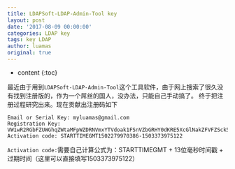 ```yaml
---
title: LDAPSoft-LDAP-Admin-Tool key
layout: post
date: '2017-08-09 00:00:00'
categories: LDAP key
tags: key LDAP
author: luamas
original: true
---
```


* content
{:toc}

最近由于用到`LDAPSoft-LDAP-Admin-Tool`这个工具软件，由于网上搜索了很久没有找到注册版的，作为一个屌丝的国人，没办法，只能自己手动搞了。
终于把注册过程研究出来。现在贡献出注册码如下





```
Email or Serial Key: myluamas@gmail.com
Registration Key: VW1wR2RGbFZUWGhqZWtaMFpWZDRNVmxYTVdoak1FSnVZbGRHY0dKRE5XcGlNakZFVFZSck5VOVVRWGxNZWtFMFRIcEpkMDFVWXowPQ==
Activation code: STARTTIMEGMT1502279970386-1503373975122
```



`Activation code:`需要自己计算公式为：STARTTIMEGMT + 13位毫秒时间戳 + 过期时间（这里可以直接填写1503373975122）
